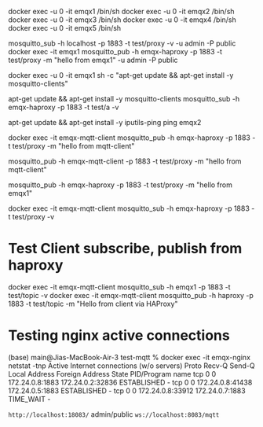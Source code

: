 docker exec -u 0 -it emqx1 /bin/sh
docker exec -u 0 -it emqx2 /bin/sh
docker exec -u 0 -it emqx3 /bin/sh
docker exec -u 0 -it emqx4 /bin/sh
docker exec -u 0 -it emqx5 /bin/sh


mosquitto_sub -h localhost -p 1883 -t test/proxy -v -u admin -P public
docker exec -it emqx1 mosquitto_pub -h emqx-haproxy -p 1883 -t test/proxy -m "hello from emqx1" -u admin -P public


docker exec -u 0 -it emqx1 sh -c "apt-get update && apt-get install -y mosquitto-clients"

apt-get update && apt-get install -y mosquitto-clients
mosquitto_sub -h emqx-haproxy -p 1883 -t test/a -v

apt-get update && apt-get install -y iputils-ping
ping emqx2



docker exec -it emqx-mqtt-client mosquitto_pub -h emqx-haproxy -p 1883 -t test/proxy -m "hello from mqtt-client"

mosquitto_pub -h emqx-mqtt-client -p 1883 -t test/proxy -m "hello from mqtt-client"

mosquitto_pub -h emqx-haproxy -p 1883 -t test/proxy -m "hello from emqx1"

docker exec -it emqx-mqtt-client mosquitto_sub -h emqx-haproxy -p 1883 -t test/proxy -v

# Test Client subscribe, publish from haproxy
docker exec -it emqx-mqtt-client mosquitto_sub -h emqx1 -p 1883 -t test/topic -v
docker exec -it emqx-mqtt-client mosquitto_pub -h haproxy -p 1883 -t test/topic -m "Hello from client via HAProxy"

# Testing nginx active connections
(base) main@Jias-MacBook-Air-3 test-mqtt % docker exec -it emqx-nginx netstat -tnp
Active Internet connections (w/o servers)
Proto Recv-Q Send-Q Local Address           Foreign Address         State       PID/Program name
tcp        0      0 172.24.0.8:1883         172.24.0.2:32836        ESTABLISHED -
tcp        0      0 172.24.0.8:41438        172.24.0.5:1883         ESTABLISHED -
tcp        0      0 172.24.0.8:33912        172.24.0.7:1883         TIME_WAIT   -


`http://localhost:18083/`
admin/public
`ws://localhost:8083/mqtt`